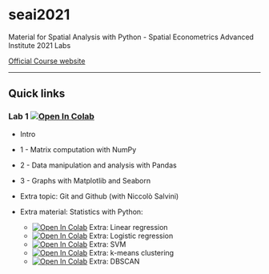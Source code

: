 # seai2021

Material for Spatial Analysis with Python - Spatial Econometrics Advanced Institute 2021 Labs

[Official Course website](https://www.spatialeconometricsassociation.org/spatial-econometrics-advanced-institute/)


---

## Quick links

### Lab 1 [![Open In Colab](https://colab.research.google.com/assets/colab-badge.svg)](https://colab.research.google.com/github/vincnardelli/seai2021/blob/main/lab1/seai_lab1.ipynb)
- Intro
- 1 - Matrix computation with NumPy
- 2 - Data manipulation and analysis with Pandas
- 3 - Graphs with Matplotlib and Seaborn


- Extra topic: Git and Github (with Niccolò Salvini)
- Extra material: Statistics with Python:
  - [![Open In Colab](https://colab.research.google.com/assets/colab-badge.svg)](https://colab.research.google.com/github/vincnardelli/seai2021/blob/main/lab1/extra/seai_lab1_extra1_linear_regression.ipynb) Extra: Linear regression
  - [![Open In Colab](https://colab.research.google.com/assets/colab-badge.svg)](https://colab.research.google.com/github/vincnardelli/seai2021/blob/main/lab1/extra/seai_lab1_extra2_logistic_regression.ipynb) Extra: Logistic regression 
  - [![Open In Colab](https://colab.research.google.com/assets/colab-badge.svg)](https://colab.research.google.com/github/vincnardelli/seai2021/blob/main/lab1/extra/seai_lab1_extra3_SVM.ipynb) Extra: SVM 
  - [![Open In Colab](https://colab.research.google.com/assets/colab-badge.svg)](https://colab.research.google.com/github/vincnardelli/seai2021/blob/main/lab1/extra/seai_lab1_extra4_k_means_clustering.ipynb) Extra: k-means clustering 
  - [![Open In Colab](https://colab.research.google.com/assets/colab-badge.svg)](https://colab.research.google.com/github/vincnardelli/seai2021/blob/main/lab1/extra/seai_lab1_extra5_DBSCAN.ipynb) Extra: DBSCAN 

